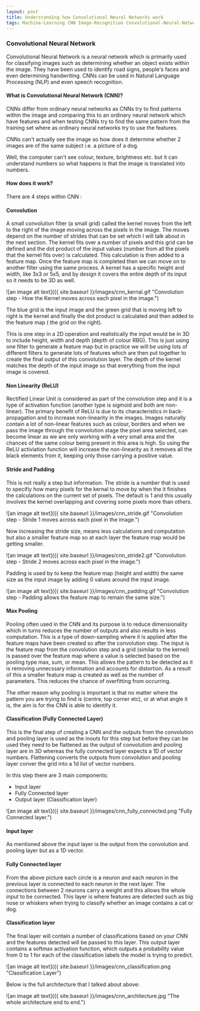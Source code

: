 ```yaml
---
layout: post
title: Understanding how Convolutional Neural Networks work
tags: Machine-Learning CNN Image-Recognition Convolutional-Neural-Network
---
```



### Convolutional Neural Network
Convolutional Neural Network is a neural network which is primarily used for classifying images such as determining whether an object exists within the image. They have been used to identify road signs, people's faces and even determining handwriting. CNNs can be used in Natural Language Processing (NLP) and even speech recognition. 

#### What is Convolutional Neural Network (CNN)?

CNNs differ from ordinary neural networks as CNNs try to find patterns within the image and comparing this to an ordinary neural network which have features and when testing CNNs try to find the same pattern from the training set where as ordinary neural networks try to use the features. 

CNNs can't actually see the image so how does it determine whether 2 images are of the same subject i.e. a picture of a dog.

Well, the computer can't see colour, texture, brightness etc. but it can understand numbers so what happens is that the image is translated into numbers.


#### How does it work?

There are 4 steps within CNN :


#### Convolution 

A small convolution filter (a small grid) called the kernel moves from the left to the right of the image moving across the pixels in the image. The moves depend on the number of strides that can be set which I will talk about in the next section. The kernel fits over a number of pixels and this grid can be defined and the dot product of the input values (number from all the pixels that the kernel fits over) is calculated. This calculation is then added to a feature map. Once the feature map is completed then we can move on to another filter using the same process. A kernel has a specific height and width, like 3x3 or 5x5, and by design it covers the entire depth of its input so it needs to be 3D as well.


![an image alt text]({{ site.baseurl }}/images/cnn_kernal.gif "Convolution step - How the Kernel moves across each pixel in the image.")

The blue grid is the input image and the green grid that is moving left to right is the kernel and finally the dot product is calculated and then added to the feature map ( the grid on the right). 

This is one step in a 2D operation and realistically the input would be in 3D to include height, width and depth (depth of colour RBG). This is just using one filter to generate a feature map but in practice we will be using lots of different filters to generate lots of features which are then put together to create the final output of this convolution layer. The depth of the kernel matches the depth of the input image so that everything from the input image is covered. 



#### Non Linearity (ReLU)

Rectified Linear Unit is considered as part of the convolution step and it is a type of activation function (another type is  sigmoid and both are non-linear). The primary benefit of ReLU is due to its characteristics in back-propagation and to increase non-linearity in the images. Images naturally contain a lot of non-linear features such as colour, borders and when we pass the image through the convolution stage the pixel area selected, can become linear as we are only working with a very small area and the chances of the same colour being present in this area is high. So using the ReLU activiation function will increase the non-linearity as it removes all the black elements from it, keeping only those carrying a positive value.  


#### Stride and Padding 

This is not really a step but information. The stride is a number that is used to specifiy how many pixels for the kernal to move by when the it finishes the calculations on the current set of pixels. The default is 1 and this usually involves the kernel overlapping and covering some pixels more than others. 

![an image alt text]({{ site.baseurl }}/images/cnn_stride.gif "Convolution step - Stride 1 moves across each pixel in the image.")

Now increasing the stride size, means less calculations and computation but also a smaller feature map so at each layer the feature map would be getting smaller. 

![an image alt text]({{ site.baseurl }}/images/cnn_stride2.gif "Convolution step - Stride 2 moves across each pixel in the image.")

Padding is used by to keep the feature map (height and width) the same size as the input image by adding 0 values around the input image.  

![an image alt text]({{ site.baseurl }}/images/cnn_padding.gif "Convolution step - Padding allows the feature map to remain the same size.")



#### Max Pooling 

Pooling often used in the CNN and its purpose is to reduce dimensionality which in turns reduces the number of outputs and also results in less computation. This is a type of down-sampling where it is applied after the feature maps have been created so after the convolution step. The input is the feature map from the convolution step and a grid (similar to the kernel) is passed over the feature map where a value is selected based on the pooling type max, sum, or mean. This allows the pattern to be detected as it is removing unnecssary information and accounts for distortion. As a result of this a smaller feature map is created as well as the number of parameters. This reduces the chance of overfitting from occurring.

The other reason why pooling is important is that no matter where the pattern you are trying to find is (centre, top corner etc), or at what angle it is, the aim is for the CNN is able to identify it. 



#### Classification (Fully Connected Layer)

This is the final step of creating a CNN and the outputs from the convolution and pooling layer is used as the inouts for this step but before they can be used they need to be flattened as the output of convolution and pooling layer are in 3D whereas the fully connected layer expects a 1D of vector numbers. Flattening converts the outputs from convolution and pooling layer conver the grid into a 1d list of vector numbers.  

In this step there are 3 main components:
+ Input layer 
+ Fully Connected layer
+ Output layer (Classification layer)

![an image alt text]({{ site.baseurl }}/images/cnn_fully_connected.png "Fully Connected layer.")


#### Input layer

As mentioned above the input layer is the output from the convolution and pooling layer but as a 1D vector.


#### Fully Connected layer

From the above picture each circle is a neuron and each neuron in the previous layer is connected to each neuron in the next layer. The connections between 2 neurons carry a weight and this allows the whole input to be connected. This layer is where features are detected such as big nose or whiskers when trying to classify whether an image contains a cat or dog. 


#### Classification layer

The final layer will contain a number of classifications based on your CNN and the features detected will be passed to this layer. This output layer contains a softmax activation function, which outputs a probability value from 0 to 1 for each of the classification labels the model is trying to predict.

![an image alt text]({{ site.baseurl }}/images/cnn_classification.png "Classification Layer")


Below is the full architecture that I talked about above:

![an image alt text]({{ site.baseurl }}/images/cnn_architecture.jpg "The whole architecture end to end.") 
